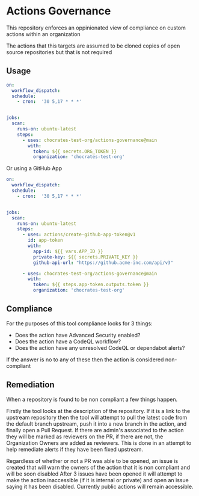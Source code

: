 # Actions Governance

This repository enforces an oppinionated view of compliance on custom actions within an organization

The actions that this targets are assumed to be cloned copies of open source repositories but that is not required

## Usage

```yaml
on:
  workflow_dispatch:
  schedule:
    - cron:  '30 5,17 * * *'


jobs:
  scan:
    runs-on: ubuntu-latest
    steps:
      - uses: chocrates-test-org/actions-governance@main
        with:
          token: ${{ secrets.ORG_TOKEN }}
          organization: 'chocrates-test-org'
```
Or using a GitHub App

```yaml
on:
  workflow_dispatch:
  schedule:
    - cron:  '30 5,17 * * *'


jobs:
  scan:
    runs-on: ubuntu-latest
    steps:
      - uses: actions/create-github-app-token@v1
        id: app-token
        with:
          app-id: ${{ vars.APP_ID }}
          private-key: ${{ secrets.PRIVATE_KEY }}
          github-api-url: "https://github.acme-inc.com/api/v3"

      - uses: chocrates-test-org/actions-governance@main
        with:
          token: ${{ steps.app-token.outputs.token }}
          organization: 'chocrates-test-org'
```

## Compliance

For the purposes of this tool compliance looks for 3 things:
- Does the action have Advanced Security enabled?
- Does the action have a CodeQL workflow?
- Does the action have any unresolved CodeQL or dependabot alerts?

If the answer is no to any of these then the action is considered non-compliant

## Remediation

When a repository is found to be non compliant a few things happen.

Firstly the tool looks at the description of the repository.  If it is a link to the upstream repository then the tool will attempt to pull the latest code from the default branch upstream, push it into a new branch in the action, and finally open a Pull Request.
If there are admin's associated to the action they will be marked as reviewers on the PR, if there are not, the Organization Owners are added as reviewers.
This is done in an attempt to help remediate alerts if they have been fixed upstream.

Regardless of whether or not a PR was able to be opened, an issue is created that will warn the owners of the action that it is non compliant and will be soon disabled
After 3 issues have been opened it will attempt to make the action inaccessible (if it is internal or private) and open an issue saying it has been disabled.  Currently public actions will remain accessible.
